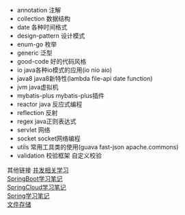 * annotation          注解
* collection          数据结构
* date                各种时间格式
* design-pattern      设计模式
* enum-go             枚举
* generic             泛型
* good-code           好的代码风格
* io                  java各种io模式的应用(io nio aio)
* java8               java8新特性(lambda file-api date function)
* jvm                 java虚拟机
* mybatis-plus        mybatis-plus插件
* reactor             java 反应式编程
* reflection          反射
* regex               java正则表达式
* servlet             网络    
* socket              socket网络编程
* utils               常用工具类的使用(guava fast-json apache.commons)
* validation          校验框架 自定义校验


其他链接
[并发相关学习](https://github.com/zrrd/currentroad)  
[SpringBoot学习笔记](https://github.com/zrrd/SpringBoot)  
[SpringCloud学习笔记](https://github.com/zrrd/SpringCloud)  
[Spring学习笔记](https://github.com/zrrd/Spring)  
[文件存储](https://github.com/zrrd/storage)